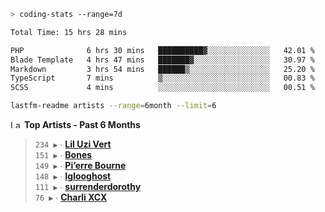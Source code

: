 ```zsh
> coding-stats --range=7d
```

<!--START_SECTION:waka-->

```txt
Total Time: 15 hrs 28 mins

PHP              6 hrs 30 mins   ██████████▓░░░░░░░░░░░░░░   42.01 %
Blade Template   4 hrs 47 mins   ███████▓░░░░░░░░░░░░░░░░░   30.97 %
Markdown         3 hrs 54 mins   ██████▒░░░░░░░░░░░░░░░░░░   25.20 %
TypeScript       7 mins          ▒░░░░░░░░░░░░░░░░░░░░░░░░   00.83 %
SCSS             4 mins          ░░░░░░░░░░░░░░░░░░░░░░░░░   00.51 %
```

<!--END_SECTION:waka-->

```zsh
lastfm-readme artists --range=6month --limit=6
```

<!--START_LASTFM_ARTISTS:{"period": "6month", "rows": 6}-->
<a href="https://last.fm" target="_blank"><img src="https://user-images.githubusercontent.com/17434202/215290617-e793598d-d7c9-428f-9975-156db1ba89cc.svg" alt="Last.fm Logo" width="18" height="13"/></a> **Top Artists - Past 6 Months**

> `234 ▶️` ∙ **[Lil Uzi Vert](https://www.last.fm/music/Lil+Uzi+Vert)**<br/>
> `151 ▶️` ∙ **[Bones](https://www.last.fm/music/Bones)**<br/>
> `149 ▶️` ∙ **[Pi’erre Bourne](https://www.last.fm/music/Pi%E2%80%99erre+Bourne)**<br/>
> `148 ▶️` ∙ **[Iglooghost](https://www.last.fm/music/Iglooghost)**<br/>
> `111 ▶️` ∙ **[surrenderdorothy](https://www.last.fm/music/surrenderdorothy)**<br/>
> `76 ▶️` ∙ **[Charli XCX](https://www.last.fm/music/Charli+XCX)**<br/>
<!--END_LASTFM_ARTISTS-->
